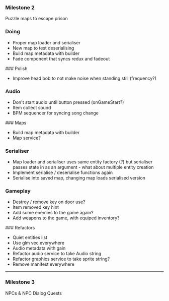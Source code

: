
### Milestone 2
Puzzle maps to escape prison

### Doing
* Proper map loader and serialiser
* New map to test deserialising
* Build map metadata with builder
* Fade component that syncs redux and fadeout

### Polish 
* Improve head bob to not make noise when standing still (frequency?)

### Audio
* Don't start audio until button pressed (onGameStart?)
* Item collect sound
* BPM sequencer for syncing song change


### Maps
* Build map metadata with builder
* Map service?

### Serialiser
* Map loader and serialiser uses same entity factory (?) but serialiser passes state in as an argument - what about multiple entity creation
* Implement serialise / deserialise functions again
* Serialise into saved map, changing map loads serialised version

### Gameplay
* Destroy / remove key on door use?
* Item removed key hint
* Add some enemies to the game again?
* Add weapons to the game, with equiped inventory?

### Refactors
* Quiet entities list
* Use glm vec everywhere
* Audio metadata with gain 
* Refactor audio service to take Audio string
* Refactor graphics service to take sprite string?
* Remove manifest everywhere


-------


### Milestone 3 
NPCs & NPC Dialog
Quests


